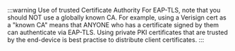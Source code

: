 :::warning Use of trusted Certificate Authority
For EAP-TLS, note that you should NOT use a globally known CA.
For example, using a Verisign cert as a "known CA" means that ANYONE who has a certificate signed by them can authenticate via EAP-TLS. Using private PKI certificates that are trusted by the end-device is best practise to distribute client certificates.
:::
